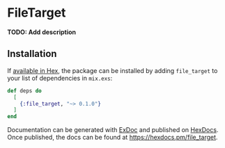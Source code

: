 # FileTarget

**TODO: Add description**

## Installation

If [available in Hex](https://hex.pm/docs/publish), the package can be installed
by adding `file_target` to your list of dependencies in `mix.exs`:

```elixir
def deps do
  [
    {:file_target, "~> 0.1.0"}
  ]
end
```

Documentation can be generated with [ExDoc](https://github.com/elixir-lang/ex_doc)
and published on [HexDocs](https://hexdocs.pm). Once published, the docs can
be found at <https://hexdocs.pm/file_target>.


